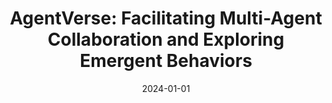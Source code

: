---
title: "AgentVerse: Facilitating Multi-Agent Collaboration and Exploring Emergent Behaviors"
collection: publications
category: conferences
permalink: /publication/2024-agentverse
date: 2024-01-01
venue: 'ICLR'
paperurl: 'https://arxiv.org/pdf/2308.10848'
---